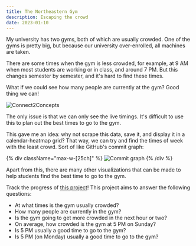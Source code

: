 ```yaml
---
title: The Northeastern Gym
description: Escaping the crowd
date: 2023-01-10
---
```


My university has two gyms, both of which are usually crowded. One of the gyms is pretty big, but because our university over-enrolled, all machines are taken.

There are some times when the gym is less crowded, for example, at 9 AM when most students are working or in class, and around 7 PM. But this changes semester by semester, and it's hard to find these times.

What if we could see how many people are currently at the gym? Good thing we can!

![Connect2Concepts](/images/blog/northeastern-gym-time/c2c.png)

The only issue is that we can only see the live timings. It's difficult to use this to plan out the best times to go to the gym.

This gave me an idea: why not scrape this data, save it, and display it in a calendar-heatmap grid? That way, we can try and find the times of week with the least crowd. Sort of like GitHub's commit graph:

{% div className="max-w-[25ch]" %}
  ![Commit graph](/images/blog/northeastern-gym-time/commit-graph.png)
{% /div %}

Apart from this, there are many other visualizations that can be made to help students find the best time to go to the gym.

Track the progress of [this project](https://github.com/husker-nu/gymtime)! This project aims to answer the following questions:

- At what times is the gym usually crowded?
- How many people are currently in the gym?
- Is the gym going to get more crowded in the next hour or two?
- On average, how crowded is the gym at 5 PM on Sunday?
- Is 5 PM usually a good time to go to the gym?
- Is 5 PM (on Monday) usually a good time to go to the gym?